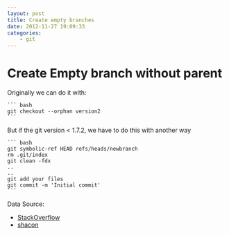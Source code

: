 ```yaml
---
layout: post
title: Create empty branches
date: 2012-11-27 19:09:33
categories:
	- git
---
```

Create Empty branch without parent
======
Originally we can do it with:

	``` bash
	git checkout --orphan version2
	```

But if the git version < 1.7.2, we have to do this with another way

	``` bash
	git symbolic-ref HEAD refs/heads/newbranch 
	rm .git/index 
	git clean -fdx 
	..
	..
	git add your files 
	git commit -m 'Initial commit'
	```

Data Source:  

- [StackOverflow](http://stackoverflow.com/questions/5689960/how-do-i-create-a-commit-without-a-parent-in-git)
- [shacon](http://schacon.github.com/gitbook/5_creating_new_empty_branches.html)  
